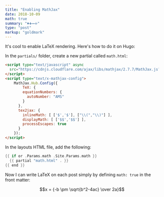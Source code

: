 ```yaml
---
title: "Enabling MathJax"
date: 2018-10-09
math: true
summary: "✖️➕➖➗"
type: "post"
markup: "goldmark"
---
```


It's cool to enable LaTeX rendering. Here's how to do it on Hugo:

In the `partials/` folder, create a new partial called `math.html`:

```html
<script type="text/javascript" async
  src="https://cdnjs.cloudflare.com/ajax/libs/mathjax/2.7.7/MathJax.js?config=TeX-MML-AM_CHTML">
</script>
<script type="text/x-mathjax-config">
    MathJax.Hub.Config({
        TeX: {
        equationNumbers: {
          autoNumber: "AMS"
        }
      },
      tex2jax: {
        inlineMath: [ ['$','$'], ["\\(","\\)"] ],
        displayMath: [ ['$$','$$'] ],
        processEscapes: true
      }
    });
</script>
```

In the layouts HTML file, add the following:

```go
{{ if or .Params.math .Site.Params.math }}
  {{ partial "math.html" . }}
{{ end }}
```

Now I can write LaTeX on each post simply by defining `math: true` in the front matter:

$$x = {-b \pm \sqrt{b^2-4ac} \over 2a}$$